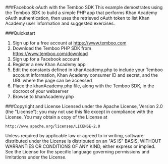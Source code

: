 ###Facebook oAuth with the Temboo SDK
This example demostrates using the Temboo SDK to build a simple PHP app that performs Khan Academy oAuth authentication,
then uses the retrieved oAuth token to list Khan Academy user information and suggested exercises. 

###Quickstart
 1. Sign up for a free account at https://www.temboo.com
 2. Download the Temboo PHP SDK from https://www.temboo.com/download
 3. Sign up for a Facebook account 
 4. Register a new Khan Academy app
 6. Edit the constants defined in khanAcademy.php to include your Temboo account information, Khan Academy consumer ID and secret, and the URL where the page can be accessed
 7. Place the khanAcademy.php file, along with the Temboo SDK, in the docroot of your webserver
 8. Browse to khanAcademy.php

###Copyright and License
Licensed under the Apache License, Version 2.0 (the "License"); you may not use this file except in compliance with the License. You may obtain a copy of the License at

    http://www.apache.org/licenses/LICENSE-2.0

Unless required by applicable law or agreed to in writing, software distributed under the License is distributed on an "AS IS" BASIS, WITHOUT WARRANTIES OR CONDITIONS OF ANY KIND, either express or implied. See the License for the specific language governing permissions and limitations under the License.
